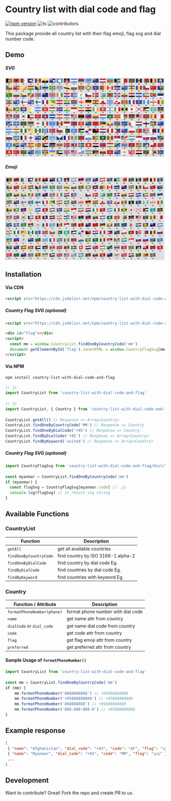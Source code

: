 # Country list with dial code and flag

[![npm version](https://badge.fury.io/js/country-list-with-dial-code-and-flag.svg)](https://badge.fury.io/js/country-list-with-dial-code-and-flag) ![ts](https://badgen.net/badge/Built%20With/TypeScript/blue) ![contributors](https://badgen.net/github/contributors/necessarylion/country-list-with-dial-code-and-flag)

This package provide all country list with their flag emoji, flag svg and dial number code.

## Demo 

##### SVG
<img width="500" src="./demo/svg.png" />

##### Emoji
<img width="500" src="./demo/emoji.png" />

## Installation

#### Via CDN

```html
<script src="https://cdn.jsdelivr.net/npm/country-list-with-dial-code-and-flag/dist/main.js"></script>
```

##### Country Flag SVG (optional)

```html
<script src="https://cdn.jsdelivr.net/npm/country-list-with-dial-code-and-flag/dist/country-flag-svg.js"></script>
```

```html
<div id="flag"></div>
<script>
  const mm = window.CountryList.findOneByCountryCode('mm')
  document.getElementById('flag').innerHTML = window.CountryFlagSvg[mm.code]
</script>
```

#### Via NPM

```sh
npm install country-list-with-dial-code-and-flag
```

```js
// js
import CountryList from 'country-list-with-dial-code-and-flag'

// ts
import CountryList, { Country } from 'country-list-with-dial-code-and-flag'

CountryList.getAll() // Response => Array<Country>
CountryList.findOneByCountryCode('MM') // Response => Country
CountryList.findOneByDialCode('+95') // Response => Country
CountryList.findByDialCode('+95') // Response => Array<Country>
CountryList.findByKeyword('united') // Response => Array<Country>
```

##### Country Flag SVG (optional)

```js
import CountryFlagSvg from 'country-list-with-dial-code-and-flag/dist/flag-svg'

const myanmar = CountryList.findOneByCountryCode('mm')
if (myanmar) {
  const flagSvg = CountryFlagSvg[myanmar.code] // .js
  console.log(flagSvg) // it return svg string
}
```

## Available Functions

### CountryList

| Function               | Description                        |
| ---------------------- | ---------------------------------- |
| `getAll`               | get all available countries        |
| `findOneByCountryCode` | find country by ISO 3166-1 alpha-2 |
| `findOneByDialCode`    | find country by dial code Eg.      |
| `findByDialCode`       | find countries by dial code Eg.    |
| `findByKeyword`        | find countries with keyword Eg.    |

### Country

| Function / Attribute       | Description                        |
| -------------------------- | ---------------------------------- |
| `formatPhoneNumber(phone)` | format phone number with dial code |
| `name`                     | get name attr from country         |
| `dialCode` or `dial_code`  | get name dial code from country    |
| `code`                     | get code attr from country         |
| `flag`                     | get flag emoji attr from country   |
| `preferred`                | get preferred attr from country    |

#### Sample Usage of `formatPhoneNumber()`

```js
import CountryList from 'country-list-with-dial-code-and-flag'

const mm = CountryList.findOneByCountryCode('mm')
if (mm) {
    mm.formatPhoneNumber('0888888888') // +95888888888
    mm.formatPhoneNumber('+95888888888') // +95888888888
    mm.formatPhoneNumber('888888888') // +95888888888
    mm.formatPhoneNumber('088-888-888-8') // +95888888888
}
```

## Example response

```json
[
 { "name": "Afghanistan", "dial_code": "+93", "code": "AF", "flag": "🇦🇫" },
 { "name": "Myanmar", "dial_code": "+95", "code": "MM", "flag": "🇲🇲" }
 ...
]
```

## Development

Want to contribute? Great!
Fork the repo and create PR to us.
